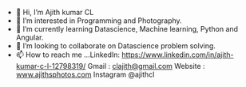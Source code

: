 - 👋 Hi, I’m Ajith kumar CL
- 👀 I’m interested in Programming and Photography.
- 🌱 I’m currently learning Datascience, Machine learning, Python and Angular.
- 💞️ I’m looking to collaborate on Datascience problem solving.
- 📫 How to reach me ...LinkedIn: https://www.linkedin.com/in/ajith-kumar-c-l-12798319/ 
                        Gmail :  clajith@gmail.com
                        Website : www.ajithsphotos.com
                        Instagram @ajithcl

<!---
ajithcl/ajithcl is a ✨ special ✨ repository because its `README.md` (this file) appears on your GitHub profile.
You can click the Preview link to take a look at your changes.
--->
